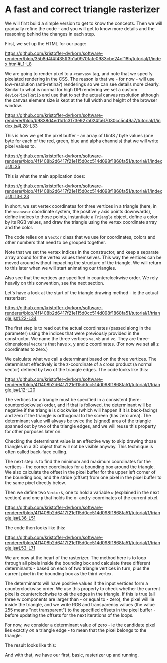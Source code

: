 # A fast and correct triangle rasterizer

We will first build a simple version to get to know the concepts. Then we will gradually refine the code - and you will get to know more details and the reasoning behind the changes in each step.

First, we set up the HTML for our page:

https://github.com/kristoffer-dyrkorn/software-renderer/blob/35b8d4f4f435ff3b1a0970fafe0983cbe24cf18b/tutorial/1/index.html#L1-L8

We are going to render pixel to a `<canvas>` tag, and note that we specify pixelated rendering in the CSS. The reason is that we - for now - will use low-resolution (anti-retina?) renderings so we can see details more clearly. Similar to what is normal for high DPI rendering we set a custom `devicePixelRatio` and use that to set the actual canvas resolution although the canvas element size is kept at the full width and height of the browser window.

https://github.com/kristoffer-dyrkorn/software-renderer/blob/b9838d4ed1d1c3173e927a024fa67030cc5c49a7/tutorial/1/index.js#L28-L33

This is how we get the pixel buffer - an array of Uint8 / byte values (one byte for each of the red, green, blue and alpha channels) that we will write pixel values to.

https://github.com/kristoffer-dyrkorn/software-renderer/blob/4f1408b2d6417f21e115d0cc514d098f1868fa51/tutorial/1/index.js#L35

This is what the main application does:

https://github.com/kristoffer-dyrkorn/software-renderer/blob/4f1408b2d6417f21e115d0cc514d098f1868fa51/tutorial/1/index.js#L13-L23

In short, we set vertex coordinates for three vertices in a triangle (here, in the `<canvas>` coordinate system, the positive `y` axis points downwards), define indices to those points, instantiate a `Triangle` object, define a color by its RGB values, and draw the triangle using the vertex coordinate array and the color.

The code relies on a `Vector` class that we use for coordinates, colors and other numbers that need to be grouped together.

Note that we set the vertex indices in the constructor, and keep a separate array around for the vertex values themselves. This way the vertices can be moved around without impacting the structure of the triangle. We will return to this later when we will start animating our triangles.

Also see that the vertices are specified in counterclockwise order. We rely heavily on this convention, see the next section. 

Let's have a look at the start of the triangle drawing method - ie the actual rasterizer:

https://github.com/kristoffer-dyrkorn/software-renderer/blob/4f1408b2d6417f21e115d0cc514d098f1868fa51/tutorial/1/triangle.js#L22-L34

The first step is to read out the actual coordinates (passed along in the parameter) using the indices that were previously provided in the constructor. We name the three vertices `va`, `vb` and `vc`. They are three-dimensional `Vector`s that have x, y and z coordinates. (For now we set all z coordinates to zero.)

We calculate what we call a determinant based on the three vertices. The determinant effectively is the z-coordinate of a cross product (a normal vector) defined by two of the triangle edges. The code looks like this:

https://github.com/kristoffer-dyrkorn/software-renderer/blob/4f1408b2d6417f21e115d0cc514d098f1868fa51/tutorial/1/triangle.js#L12-L20

The vertices for a triangle must be specified in a consistent (here: counterclockwise) order, and if that is followed, the determinant will be negative if the triangle is clockwise (which will happen if it is back-facing) and zero if the triangle is orthogonal to the screen (has zero area). The determinant value will always be twice the (signed) area of the triangle spanned out by two of the triangle edges, and we will reuse this property for other purposes later on.

Checking the determinant value is an effective way to skip drawing those triangles in a 3D object that will not be visible anyway. This technique is often called back-face culling. 

The next step is to find the minimum and maximum coordinates for the vertices - the corner coordinates for a bounding box around the triangle. We also calculate the offset in the pixel buffer for the upper left corner of the bounding box, and the stride (offset) from one pixel in the pixel buffer to the same pixel directly below.

Then we define two `Vector`s, one to hold a variable `w` (explained in the next section) and one `p` that holds the x- and y-coordinates of the current pixel.

https://github.com/kristoffer-dyrkorn/software-renderer/blob/4f1408b2d6417f21e115d0cc514d098f1868fa51/tutorial/1/triangle.js#L36-L51

The code then looks like this:

https://github.com/kristoffer-dyrkorn/software-renderer/blob/4f1408b2d6417f21e115d0cc514d098f1868fa51/tutorial/1/triangle.js#L53-L71

We are now at the heart of the rasterizer. The method here is to loop through all pixels inside the bounding box and calculate three different determinants -  based on each of two triangle vertices in turn, plus the current pixel in the bounding box as the third vertex.

The determinants will have positive values if the input vertices form a counterclockwise order. We use this property to check whether the current pixel is counterclockwise to *all* the edges in the triangle. If this is true (all three w components are larger than - or equal to - zero), the pixel will lie inside the triangle, and we write RGB and transparency values (the value 255 means "not transparent") to the specified offsets in the pixel buffer - before updating the offsets for the next iterations of the loops.

For now, we consider a determinant value of zero - ie the candidate pixel lies exactly *on* a triangle edge - to mean that the pixel belongs to the triangle.

The result looks like this:


And with that, we have our first, basic, rasterizer up and running.
